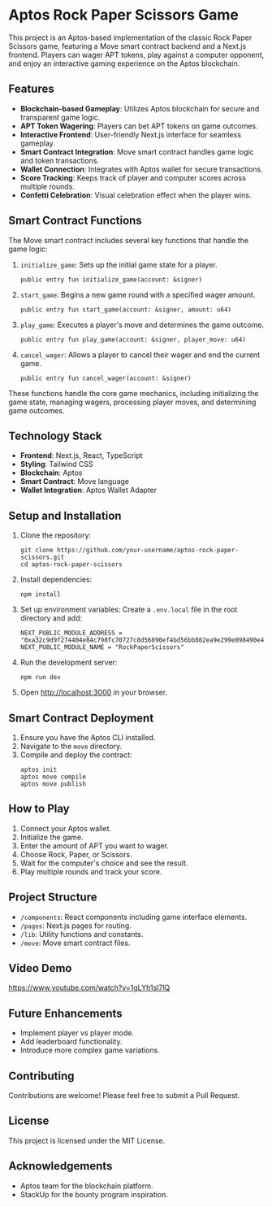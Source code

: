 # Aptos Rock Paper Scissors Game

This project is an Aptos-based implementation of the classic Rock Paper Scissors game, featuring a Move smart contract backend and a Next.js frontend. Players can wager APT tokens, play against a computer opponent, and enjoy an interactive gaming experience on the Aptos blockchain.

## Features

- **Blockchain-based Gameplay**: Utilizes Aptos blockchain for secure and transparent game logic.
- **APT Token Wagering**: Players can bet APT tokens on game outcomes.
- **Interactive Frontend**: User-friendly Next.js interface for seamless gameplay.
- **Smart Contract Integration**: Move smart contract handles game logic and token transactions.
- **Wallet Connection**: Integrates with Aptos wallet for secure transactions.
- **Score Tracking**: Keeps track of player and computer scores across multiple rounds.
- **Confetti Celebration**: Visual celebration effect when the player wins.

## Smart Contract Functions

The Move smart contract includes several key functions that handle the game logic:

1. `initialize_game`: Sets up the initial game state for a player.

   ```move
   public entry fun initialize_game(account: &signer)
   ```

2. `start_game`: Begins a new game round with a specified wager amount.

   ```move
   public entry fun start_game(account: &signer, amount: u64)
   ```

3. `play_game`: Executes a player's move and determines the game outcome.

   ```move
   public entry fun play_game(account: &signer, player_move: u64)
   ```

4. `cancel_wager`: Allows a player to cancel their wager and end the current game.
   ```move
   public entry fun cancel_wager(account: &signer)
   ```

These functions handle the core game mechanics, including initializing the game state, managing wagers, processing player moves, and determining game outcomes.

## Technology Stack

- **Frontend**: Next.js, React, TypeScript
- **Styling**: Tailwind CSS
- **Blockchain**: Aptos
- **Smart Contract**: Move language
- **Wallet Integration**: Aptos Wallet Adapter

## Setup and Installation

1. Clone the repository:

   ```
   git clone https://github.com/your-username/aptos-rock-paper-scissors.git
   cd aptos-rock-paper-scissors
   ```

2. Install dependencies:

   ```
   npm install
   ```

3. Set up environment variables:
   Create a `.env.local` file in the root directory and add:

   ```
   NEXT_PUBLIC_MODULE_ADDRESS = "0xa32c9d9f274404e84c798fc70727c8d56890ef4bd56bb082ea9e299e098490e4"
   NEXT_PUBLIC_MODULE_NAME = "RockPaperScissors"
   ```

4. Run the development server:

   ```
   npm run dev
   ```

5. Open [http://localhost:3000](http://localhost:3000) in your browser.

## Smart Contract Deployment

1. Ensure you have the Aptos CLI installed.
2. Navigate to the `move` directory.
3. Compile and deploy the contract:
   ```
   aptos init
   aptos move compile
   aptos move publish
   ```

## How to Play

1. Connect your Aptos wallet.
2. Initialize the game.
3. Enter the amount of APT you want to wager.
4. Choose Rock, Paper, or Scissors.
5. Wait for the computer's choice and see the result.
6. Play multiple rounds and track your score.

## Project Structure

- `/components`: React components including game interface elements.
- `/pages`: Next.js pages for routing.
- `/lib`: Utility functions and constants.
- `/move`: Move smart contract files.

## Video Demo

https://www.youtube.com/watch?v=1gLYh1sI7lQ

## Future Enhancements

- Implement player vs player mode.
- Add leaderboard functionality.
- Introduce more complex game variations.

## Contributing

Contributions are welcome! Please feel free to submit a Pull Request.

## License

This project is licensed under the MIT License.

## Acknowledgements

- Aptos team for the blockchain platform.
- StackUp for the bounty program inspiration.
